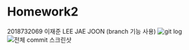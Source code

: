 # Homework2
2018732069 이재준 LEE JAE JOON (branch 기능 사용)
![git log](https://github.com/user-attachments/assets/ce749f74-fa72-4614-9f7f-b5562773e9b8)
![전체 commit 스크린샷](https://github.com/user-attachments/assets/fe6a326c-190d-4eb0-9f0e-4cb6641bf0be)
